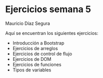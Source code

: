 # Ejercicios semana 5

Mauricio Díaz Segura

Aquí se encuentran los siguientes ejercicios:

* Introducción a Bootstrap
* Ejercicios de arreglos
* Ejercicios de control de flujo
* Ejercicios de DOM
* Ejercicios de funciones
* Tipos de variables
